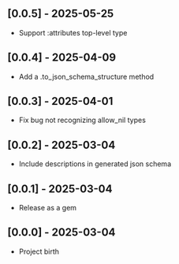 ## [0.0.5] - 2025-05-25

- Support :attributes top-level type

## [0.0.4] - 2025-04-09

- Add a .to_json_schema_structure method

## [0.0.3] - 2025-04-01

- Fix bug not recognizing allow_nil types

## [0.0.2] - 2025-03-04

- Include descriptions in generated json schema

## [0.0.1] - 2025-03-04

- Release as a gem

## [0.0.0] - 2025-03-04

- Project birth
